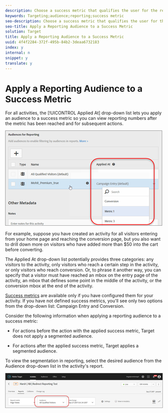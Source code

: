 ```yaml
---
description: Choose a success metric that qualifies the user for the reporting audience.
keywords: Targeting;audience;reporting;success metric
seo-description: Choose a success metric that qualifies the user for the reporting audience.
seo-title: Apply a Reporting Audience to a Success Metric
solution: Target
title: Apply a Reporting Audience to a Success Metric
uuid: 4f4f2284-372f-495b-84b2-3deaa6732183
index: y
internal: n
snippet: y
translate: y
---
```


# Apply a Reporting Audience to a Success Metric

For all activities, the [!UICONTROL  Applied At] drop-down list lets you apply an audience to a success metric so you can view reporting numbers after the metric has been reached and for subsequent actions. 

![](../assets/success_metric.png) 

For example, suppose you have created an activity for all visitors entering from your home page and reaching the conversion page, but you also want to drill down more on visitors who have added more than $50 into the cart before converting. 

The Applied At drop-down list potentially provides three categories: any visitors to the activity, only visitors who reach a certain step in the activity, or only visitors who reach conversion. Or, to phrase it another way, you can specify that a visitor must have reached an mbox on the entry page of the activity, an mbox that defines some point in the middle of the activity, or the conversion mbox at the end of the activity. 

[ Success metrics](../r_success_metrics.md#reference_D011575C85DA48E989A244593D9B9924) are available only if you have configured them for your activity. If you have not defined success metrics, you'll see only two options from the drop-down list: Campaign Entry and Conversion. 

Consider the following information when applying a reporting audience to a success metric: 


* For actions before the action with the applied success metric, Target does not apply a segmented audience. 

* For actions after the applied success metric, Target applies a segmented audience. 



To view the segmentation in reporting, select the desired audience from the Audience drop-down list in the activity's report. 

![](../assets/reporting_audience_dropdown.png) 
